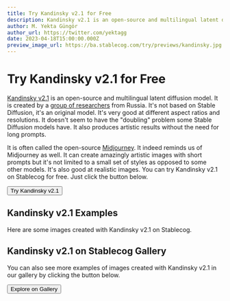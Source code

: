 ```yaml
---
title: Try Kandinsky v2.1 for Free
description: Kandinsky v2.1 is an open-source and multilingual latent diffusion model. It's not based on Stable Diffusion, it's an original model. Try it on Stablecog for free.
author: M. Yekta Güngör
author_url: https://twitter.com/yektagg
date: 2023-04-18T15:00:00.000Z
preview_image_url: https://ba.stablecog.com/try/previews/kandinsky.jpg
---
```


<script>
  import Button from '$components/primitives/buttons/Button.svelte'
  import DocImage from '$components/docs/DocImage.svelte'
</script>

# Try Kandinsky v2.1 for Free

[Kandinsky v2.1](https://github.com/ai-forever/Kandinsky-2) is an open-source and multilingual latent diffusion model. It is created by a [group of researchers](https://github.com/ai-forever/Kandinsky-2#authors) from Russia. It's not based on Stable Diffusion, it's an original model. It's very good at different aspect ratios and resolutions. It doesn't seem to have the "doubling" problem some Stable Diffusion models have. It also produces artistic results without the need for long prompts.

It is often called the open-source [Midjourney](https://midjourney.com). It indeed reminds us of Midjourney as well. It can create amazingly artistic images with short prompts but it's not limited to a small set of styles as opposed to some other models. It's also good at realistic images. You can try Kandinsky v2.1 on Stablecog for free. Just click the button below.

<Button class="mt-4" href="https://stablecog.com/generate/?mi=22b0857d-7edc-4d00-9cd9-45aa509db093&adv=true" target="_blank">
Try Kandinsky v2.1
</Button>

## Kandinsky v2.1 Examples

Here are some images created with Kandinsky v2.1 on Stablecog.

<DocImage src="https://ba.stablecog.com/guide/models/kandinsky.jpg" alt="Kandinsky v2.1 Examples" width="2560" height="5520"/>

## Kandinsky v2.1 on Stablecog Gallery

You can also see more examples of images created with Kandinsky v2.1 in our gallery by clicking the button below.

<Button class="mt-4" href="https://stablecog.com/gallery?mi=22b0857d-7edc-4d00-9cd9-45aa509db093" target="_blank">
  Explore on Gallery
</Button>
